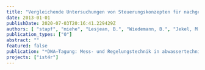 ```yaml
---
title: "Vergleichende Untersuchungen von Steuerungskonzepten für nachgeschaltete Ozonanlagen"
date: 2013-01-01
publishDate: 2020-07-03T20:16:41.229429Z
authors: [ "stapf", "miehe", "Lesjean, B.", "Wiedemann, B.", "Jekel, M." ]
publication_types: ["0"]
abstract: ""
featured: false
publication: "*DWA–Tagung: Mess- und Regelungstechnik in abwassertechnischen Anlagen*"
projects: ["ist4r"]
---
```


